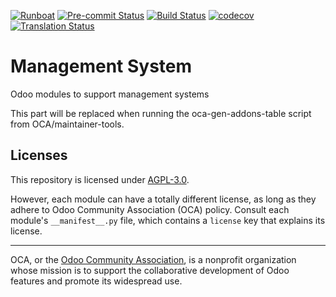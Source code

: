 
[![Runboat](https://img.shields.io/badge/runboat-Try%20me-875A7B.png)](https://runboat.odoo-community.org/builds?repo=OCA/management-system&target_branch=13.0)
[![Pre-commit Status](https://github.com/OCA/management-system/actions/workflows/pre-commit.yml/badge.svg?branch=13.0)](https://github.com/OCA/management-system/actions/workflows/pre-commit.yml?query=branch%3A13.0)
[![Build Status](https://github.com/OCA/management-system/actions/workflows/test.yml/badge.svg?branch=13.0)](https://github.com/OCA/management-system/actions/workflows/test.yml?query=branch%3A13.0)
[![codecov](https://codecov.io/gh/OCA/management-system/branch/13.0/graph/badge.svg)](https://codecov.io/gh/OCA/management-system)
[![Translation Status](https://translation.odoo-community.org/widgets/management-system-13-0/-/svg-badge.svg)](https://translation.odoo-community.org/engage/management-system-13-0/?utm_source=widget)

<!-- /!\ do not modify above this line -->

# Management System

Odoo modules to support management systems

<!-- /!\ do not modify below this line -->

<!-- prettier-ignore-start -->

[//]: # (addons)

This part will be replaced when running the oca-gen-addons-table script from OCA/maintainer-tools.

[//]: # (end addons)

<!-- prettier-ignore-end -->

## Licenses

This repository is licensed under [AGPL-3.0](LICENSE).

However, each module can have a totally different license, as long as they adhere to Odoo Community Association (OCA)
policy. Consult each module's `__manifest__.py` file, which contains a `license` key
that explains its license.

----
OCA, or the [Odoo Community Association](http://odoo-community.org/), is a nonprofit
organization whose mission is to support the collaborative development of Odoo features
and promote its widespread use.

